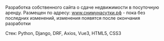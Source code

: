 Разработка собственного сайта о сдаче недвижимости в посуточную аренду.
Размещен по адресу: www.снимунасутки.рф - пока без последних изменений, изменения появятся после окончания разработки

Стек: Python, Django, DRF, Axios, Vue3, HTML5, CSS3
